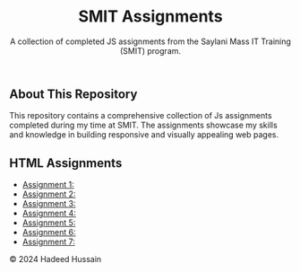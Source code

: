 <header>
  <center>
        <h1>SMIT Assignments</h1>
  </center>
        <p>A collection of completed JS assignments from the Saylani Mass IT Training (SMIT) program.</p>
</header>
<main>
        <section id="about">
            <h2>About This Repository</h2>
            <p>This repository contains a comprehensive collection of Js assignments completed during my time at SMIT. The assignments showcase my skills and knowledge in building responsive and visually appealing web pages.</p>
        </section>
        <section id="js-assignments">
            <h2>HTML Assignments</h2>
            <ul>
                <li><a href="https://geek-hadeed.github.io/SMIT_MODULE_2_Assignments/Assignment_1/">Assignment 1:</a></li>
                <li><a href="https://geek-hadeed.github.io/SMIT_MODULE_2_Assignments/Assignment_2/">Assignment 2:</a></li>
                <li><a href="https://geek-hadeed.github.io/SMIT_MODULE_2_Assignments/Assignment_3/">Assignment 3:</a></li>
                <li><a href="https://geek-hadeed.github.io/SMIT_MODULE_2_Assignments/Assignment_4/">Assignment 4:</a></li>
                <li><a href="https://geek-hadeed.github.io/SMIT_MODULE_2_Assignments/Assignment_5/">Assignment 5:</a></li>
                <li><a href="https://geek-hadeed.github.io/SMIT_MODULE_2_Assignments/Assignment_6/">Assignment 6:</a></li>
                <li><a href="https://geek-hadeed.github.io/SMIT_MODULE_2_Assignments/Assignment_7/">Assignment 7:</a></li>
            </ul>
        </section>
    </main>
    <footer>
        <p>&copy; 2024 Hadeed Hussain</p>
    </footer>
